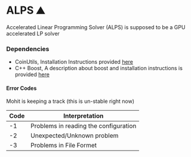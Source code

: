 # ALPS :mountain:
Accelerated Linear Programming Solver (ALPS) is supposed to be a GPU accelerated LP solver


### Dependencies

- CoinUtils, Installation Instructions provided [here](https://github.com/researchgroup-zx93920/CoinUtils#using-coinbrew)
- C++ Boost, A description about boost and installation instructions is provided [here](https://www.boost.org/doc/libs/1_62_0/more/getting_started/unix-variants.html)

#### Error Codes

Mohit is keeping a track (this is un-stable right now)

| Code  | Interpretation |
| ------------- | ------------- |
| -1  | Problems in reading the configuration |
| -2 | Unexpected/Unknown problem |
| -3  | Problems in File Formet  |


